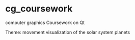 # cg_coursework
сomputer graphics Сoursework on Qt

Theme: movement visualization of the solar system planets
